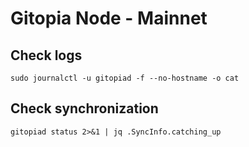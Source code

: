 # Gitopia Node - Mainnet

## Check logs
```
sudo journalctl -u gitopiad -f --no-hostname -o cat
```

## Check synchronization
```
gitopiad status 2>&1 | jq .SyncInfo.catching_up
```
